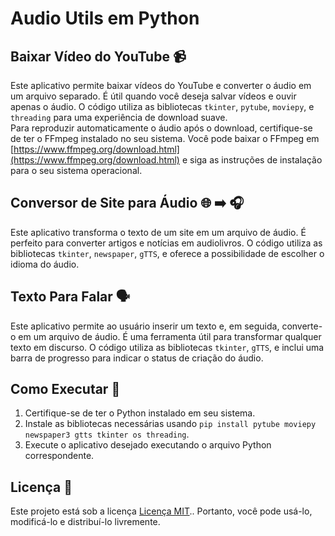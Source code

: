 # Audio Utils em Python

## Baixar Vídeo do YouTube 📹

Este aplicativo permite baixar vídeos do YouTube e converter o áudio em um arquivo separado. É útil quando você deseja salvar vídeos e ouvir apenas o áudio. O código utiliza as bibliotecas `tkinter`, `pytube`, `moviepy`, e `threading` para uma experiência de download suave.<br>
Para reproduzir automaticamente o áudio após o download, certifique-se de ter o FFmpeg instalado no seu sistema. Você pode baixar o FFmpeg em [https://www.ffmpeg.org/download.html](https://www.ffmpeg.org/download.html) e siga as instruções de instalação para o seu sistema operacional.

## Conversor de Site para Áudio 🌐 ➡️ 🎧

Este aplicativo transforma o texto de um site em um arquivo de áudio. É perfeito para converter artigos e notícias em audiolivros. O código utiliza as bibliotecas `tkinter`, `newspaper`, `gTTS`, e oferece a possibilidade de escolher o idioma do áudio.

## Texto Para Falar 🗣️

Este aplicativo permite ao usuário inserir um texto e, em seguida, converte-o em um arquivo de áudio. É uma ferramenta útil para transformar qualquer texto em discurso. O código utiliza as bibliotecas `tkinter`, `gTTS`, e inclui uma barra de progresso para indicar o status de criação do áudio.

## Como Executar 🏃

1. Certifique-se de ter o Python instalado em seu sistema.
2. Instale as bibliotecas necessárias usando `pip install pytube moviepy newspaper3 gtts tkinter os threading`.
3. Execute o aplicativo desejado executando o arquivo Python correspondente.
   
## Licença 📜

Este projeto está sob a licença [Licença MIT](LICENSE).. Portanto, você pode usá-lo, modificá-lo e distribuí-lo livremente.
